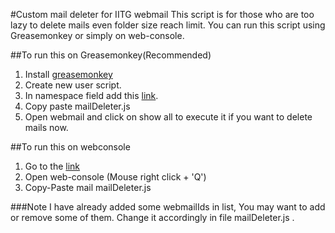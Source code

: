 #Custom mail deleter for IITG webmail
This script is for those who are too lazy to delete mails even folder size reach limit.
You can run this script using Greasemonkey or simply on web-console.

##To run this on Greasemonkey(Recommended)

  1. Install 
  [greasemonkey](https://addons.mozilla.org/en-US/firefox/addon/greasemonkey/)
  2. Create new user script.
  3. In namespace field add this [link](https://webmail.iitg.ernet.in/src/right_main.php?PG_SHOWALL=1&use_mailbox_cache=1&startMessage=1&mailbox=INBOX).
  4. Copy paste mailDeleter.js
  5. Open webmail and click on show all to execute it if you want to delete mails now.

##To run this on webconsole
  1. Go to the [link](https://webmail.iitg.ernet.in/src/right_main.php?PG_SHOWALL=1&use_mailbox_cache=1&startMessage=1&mailbox=INBOX)
  2. Open web-console (Mouse right click + 'Q')
  3. Copy-Paste mail mailDeleter.js

###Note
	I have already added some webmailIds in list,  You may want to add or remove some of them. Change it accordingly in file mailDeleter.js .
